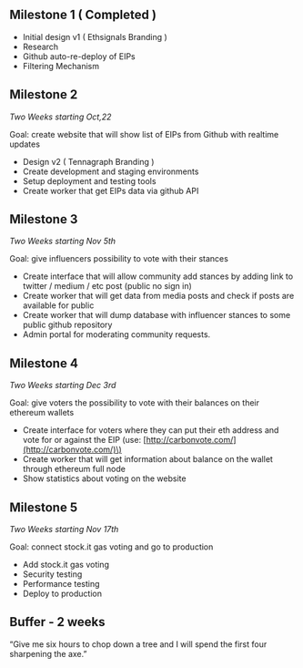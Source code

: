 

## Milestone 1 \( Completed \)

* Initial design v1 \( Ethsignals Branding \)
* Research
* Github auto-re-deploy of EIPs
* Filtering Mechanism 

## Milestone 2 
*Two Weeks starting Oct,22*

Goal: create website that will show list of EIPs from Github with realtime updates

* Design v2 ( Tennagraph Branding )
* Create development and staging environments
* Setup deployment and testing tools
* Create worker that get EIPs data via github API

## Milestone 3
*Two Weeks starting Nov 5th*

Goal: give influencers possibility to vote with their stances

* Create interface that will allow community add stances by adding link to twitter / medium / etc post \(public no sign in\)
* Create worker that will get data from media posts and check if posts are available for public
* Create worker that will dump database with influencer stances to some public github repository
* Admin portal for moderating community requests.

## Milestone 4
*Two Weeks starting Dec 3rd*

Goal: give voters the possibility to vote with their balances on their ethereum wallets

* Create interface for voters where they can put their eth address and vote for or against the EIP \(use: [http://carbonvote.com/](http://carbonvote.com/)\)
* Create worker that will get information about balance on the wallet through ethereum full node 
* Show statistics about voting on the website

## Milestone 5
*Two Weeks starting Nov 17th*

Goal: connect stock.it gas voting and go to production

* Add stock.it gas voting 
* Security testing
* Performance testing
* Deploy to production

## Buffer - 2 weeks

“Give me six hours to chop down a tree and I will spend the first four sharpening the axe.”
